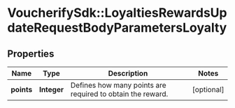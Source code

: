 # VoucherifySdk::LoyaltiesRewardsUpdateRequestBodyParametersLoyalty

## Properties

| Name | Type | Description | Notes |
| ---- | ---- | ----------- | ----- |
| **points** | **Integer** | Defines how many points are required to obtain the reward. | [optional] |

